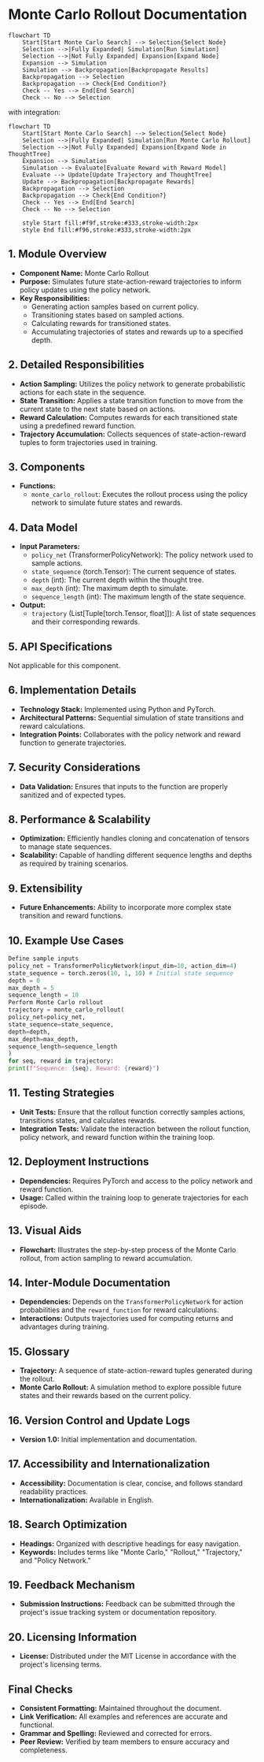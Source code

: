 # Monte Carlo Rollout Documentation
```mermaid
flowchart TD
    Start[Start Monte Carlo Search] --> Selection{Select Node}
    Selection -->|Fully Expanded| Simulation[Run Simulation]
    Selection -->|Not Fully Expanded| Expansion[Expand Node]
    Expansion --> Simulation
    Simulation --> Backpropagation[Backpropagate Results]
    Backpropagation --> Selection
    Backpropagation --> Check{End Condition?}
    Check -- Yes --> End[End Search]
    Check -- No --> Selection
```

with integration:
```mermaid
flowchart TD
    Start[Start Monte Carlo Search] --> Selection{Select Node}
    Selection -->|Fully Expanded| Simulation[Run Monte Carlo Rollout]
    Selection -->|Not Fully Expanded| Expansion[Expand Node in ThoughtTree]
    Expansion --> Simulation
    Simulation --> Evaluate[Evaluate Reward with Reward Model]
    Evaluate --> Update[Update Trajectory and ThoughtTree]
    Update --> Backpropagation[Backpropagate Rewards]
    Backpropagation --> Selection
    Backpropagation --> Check{End Condition?}
    Check -- Yes --> End[End Search]
    Check -- No --> Selection

    style Start fill:#f9f,stroke:#333,stroke-width:2px
    style End fill:#f96,stroke:#333,stroke-width:2px
```
## 1. Module Overview
- **Component Name:** Monte Carlo Rollout
- **Purpose:** Simulates future state-action-reward trajectories to inform policy updates using the policy network.
- **Key Responsibilities:**
  - Generating action samples based on current policy.
  - Transitioning states based on sampled actions.
  - Calculating rewards for transitioned states.
  - Accumulating trajectories of states and rewards up to a specified depth.

## 2. Detailed Responsibilities
- **Action Sampling:** Utilizes the policy network to generate probabilistic actions for each state in the sequence.
- **State Transition:** Applies a state transition function to move from the current state to the next state based on actions.
- **Reward Calculation:** Computes rewards for each transitioned state using a predefined reward function.
- **Trajectory Accumulation:** Collects sequences of state-action-reward tuples to form trajectories used in training.

## 3. Components
- **Functions:**
  - `monte_carlo_rollout`: Executes the rollout process using the policy network to simulate future states and rewards.
  
## 4. Data Model
- **Input Parameters:**
  - `policy_net` (TransformerPolicyNetwork): The policy network used to sample actions.
  - `state_sequence` (torch.Tensor): The current sequence of states.
  - `depth` (int): The current depth within the thought tree.
  - `max_depth` (int): The maximum depth to simulate.
  - `sequence_length` (int): The maximum length of the state sequence.
- **Output:**
  - `trajectory` (List[Tuple[torch.Tensor, float]]): A list of state sequences and their corresponding rewards.

## 5. API Specifications
Not applicable for this component.

## 6. Implementation Details
- **Technology Stack:** Implemented using Python and PyTorch.
- **Architectural Patterns:** Sequential simulation of state transitions and reward calculations.
- **Integration Points:** Collaborates with the policy network and reward function to generate trajectories.

## 7. Security Considerations
- **Data Validation:** Ensures that inputs to the function are properly sanitized and of expected types.

## 8. Performance & Scalability
- **Optimization:** Efficiently handles cloning and concatenation of tensors to manage state sequences.
- **Scalability:** Capable of handling different sequence lengths and depths as required by training scenarios.

## 9. Extensibility
- **Future Enhancements:** Ability to incorporate more complex state transition and reward functions.

## 10. Example Use Cases
```python
Define sample inputs
policy_net = TransformerPolicyNetwork(input_dim=10, action_dim=4)
state_sequence = torch.zeros(10, 1, 10) # Initial state sequence
depth = 0
max_depth = 5
sequence_length = 10
Perform Monte Carlo rollout
trajectory = monte_carlo_rollout(
policy_net=policy_net,
state_sequence=state_sequence,
depth=depth,
max_depth=max_depth,
sequence_length=sequence_length
)
for seq, reward in trajectory:
print(f"Sequence: {seq}, Reward: {reward}")
```

## 11. Testing Strategies
- **Unit Tests:** Ensure that the rollout function correctly samples actions, transitions states, and calculates rewards.
- **Integration Tests:** Validate the interaction between the rollout function, policy network, and reward function within the training loop.

## 12. Deployment Instructions
- **Dependencies:** Requires PyTorch and access to the policy network and reward function.
- **Usage:** Called within the training loop to generate trajectories for each episode.

## 13. Visual Aids
- **Flowchart:** Illustrates the step-by-step process of the Monte Carlo rollout, from action sampling to reward accumulation.

## 14. Inter-Module Documentation
- **Dependencies:** Depends on the `TransformerPolicyNetwork` for action probabilities and the `reward_function` for reward calculations.
- **Interactions:** Outputs trajectories used for computing returns and advantages during training.

## 15. Glossary
- **Trajectory:** A sequence of state-action-reward tuples generated during the rollout.
- **Monte Carlo Rollout:** A simulation method to explore possible future states and their rewards based on the current policy.

## 16. Version Control and Update Logs
- **Version 1.0:** Initial implementation and documentation.

## 17. Accessibility and Internationalization
- **Accessibility:** Documentation is clear, concise, and follows standard readability practices.
- **Internationalization:** Available in English.

## 18. Search Optimization
- **Headings:** Organized with descriptive headings for easy navigation.
- **Keywords:** Includes terms like "Monte Carlo," "Rollout," "Trajectory," and "Policy Network."

## 19. Feedback Mechanism
- **Submission Instructions:** Feedback can be submitted through the project's issue tracking system or documentation repository.

## 20. Licensing Information
- **License:** Distributed under the MIT License in accordance with the project's licensing terms.

## Final Checks
- **Consistent Formatting:** Maintained throughout the document.
- **Link Verification:** All examples and references are accurate and functional.
- **Grammar and Spelling:** Reviewed and corrected for errors.
- **Peer Review:** Verified by team members to ensure accuracy and completeness.